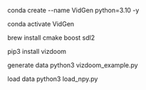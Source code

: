 conda create --name VidGen python=3.10 -y

conda activate VidGen

brew install cmake boost sdl2

pip3 install vizdoom

generate data
python3 vizdoom_example.py

load data
python3 load_npy.py